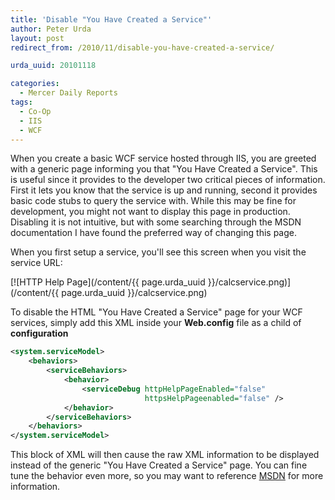 ```yaml
---
title: 'Disable "You Have Created a Service"'
author: Peter Urda
layout: post
redirect_from: /2010/11/disable-you-have-created-a-service/

urda_uuid: 20101118

categories:
  - Mercer Daily Reports
tags:
  - Co-Op
  - IIS
  - WCF
---
```


When you create a basic WCF service hosted through IIS, you are greeted with a
generic page informing you that "You Have Created a Service". This is useful
since it provides to the developer two critical pieces of information. First it
lets you know that the service is up and running, second it provides basic code
stubs to query the service with. While this may be fine for development, you
might not want to display this page in production. Disabling it is not
intuitive, but with some searching through the MSDN documentation I have found
the preferred way of changing this page.

When you first setup a service, you'll see this screen when you visit the
service URL:

[![HTTP Help Page](/content/{{ page.urda_uuid }}/calcservice.png)](/content/{{ page.urda_uuid }}/calcservice.png)

To disable the HTML "You Have Created a Service" page for your WCF services,
simply add this XML inside your **Web.config** file as a child of
**configuration**

```xml
<system.serviceModel>
    <behaviors>
        <serviceBehaviors>
            <behavior>
                <serviceDebug httpHelpPageEnabled="false"
                              httpsHelpPageenabled="false" />
            </behavior>
        </serviceBehaviors>
    </behaviors>
</system.serviceModel>
```

This block of XML will then cause the raw XML information to be displayed
instead of the generic "You Have Created a Service" page. You can fine tune the
behavior even more, so you may want to reference
[MSDN](http://msdn.microsoft.com/en-us/library/ms788993.aspx) for more
information.
